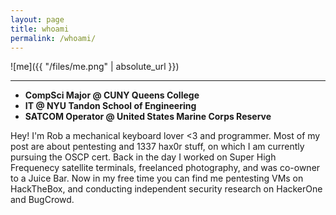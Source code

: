 ```yaml
---
layout: page
title: whoami
permalink: /whoami/
---
```


![me]({{ "/files/me.png" | absolute_url }})<br/>

---


* **CompSci Major @ CUNY Queens College**
* **IT @ NYU Tandon School of Engineering** 
* **SATCOM Operator @ United States Marine Corps Reserve**

Hey! I'm Rob a mechanical keyboard lover <3 and programmer.
Most of my post are about pentesting and 1337 hax0r stuff, on which I am currently pursuing the OSCP cert.
Back in the day I worked on Super High Frequenecy satellite terminals, freelanced photography, and was co-owner to a Juice Bar.
Now in my free time you can find me pentesting VMs on HackTheBox, and conducting independent security research on HackerOne and BugCrowd.

